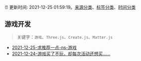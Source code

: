 :alarm_clock: 更新时间: 2021-12-25 01:59:19。[来源分类](../README.md)、[标签分类](../TAGS.md)、[时间分类](../TIMELINE.md)

## 游戏开发


> 关键字：`游戏`、`Three.js`、`Create.js`、`Matter.js`



- [2021-12-25-求推荐一点-ns-游戏](https://www.v2ex.com/t/824344) 
- [2021-12-24-游戏买了不玩，却每次活动还想买……](https://www.v2ex.com/t/824317) 